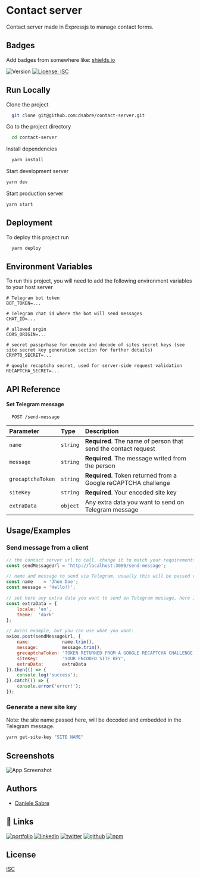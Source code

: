 # Contact server

Contact server made in Expressjs to manage contact forms.


## Badges

Add badges from somewhere like: [shields.io](https://shields.io/)

![Version](https://img.shields.io/badge/version-1.0.0-blue.svg?cacheSeconds=2592000)
[![License: ISC](https://img.shields.io/badge/License-ISC-yellow.svg)](#)


## Run Locally

Clone the project

```bash
  git clone git@github.com:dsabre/contact-server.git
```

Go to the project directory

```bash
  cd contact-server
```

Install dependencies

```bash
  yarn install
```

Start development server

```bash
yarn dev
```

Start production server

```bash
yarn start
```


## Deployment

To deploy this project run

```bash
  yarn deploy
```


## Environment Variables

To run this project, you will need to add the following environment variables to your host server

```dotenv
# Telegram bot token
BOT_TOKEN=...

# Telegram chat id where the bot will send messages
CHAT_ID=...

# allowed orgin
CORS_ORIGIN=...

# secret passprhase for encode and decode of sites secret keys (see site secret key generation section for further details)
CRYPTO_SECRET=...

# google recaptcha secret, used for server-side request validation
RECAPTCHA_SECRET=...
```
## API Reference

#### Set Telegram message

```http
  POST /send-message
```

| Parameter         | Type     | Description                                                    |
| :---------------- | :------- | :------------------------------------------------------------- |
| `name`            | `string` | **Required**. The name of person that send the contact request |
| `message`         | `string` | **Required**. The message writed from the person               |
| `grecaptchaToken` | `string` | **Required**. Token returned from a Google reCAPTCHA challenge |
| `siteKey`         | `string` | **Required**. Your encoded site key                            |
| `extraData`       | `object` | Any extra data you want to send on Telegram message            |


## Usage/Examples

### Send message from a client

```javascript
// the contact server url to call, change it to match your requirements
const sendMessageUrl = 'http://localhost:3000/send-message';

// name and message to send via Telegram, usually this will be passed via form
const name    = 'Jhon Doe';
const message = 'Hello!!';

// set here any extra data you want to send on Telegram message, here is an example of what I used for my personal site
const extraData = {
    locale: 'en',
    theme:  'dark'
};

// Axios example, but you can use what you want:
axios.post(sendMessageUrl, {
    name:            name.trim(),
    message:         message.trim(),
    grecaptchaToken: 'TOKEN RETURNED FROM A GOOGLE RECAPTCHA CHALLENGE',
    siteKey:         'YOUR ENCODED SITE KEY',
    extraData:       extraData
}).then(() => {
    console.log('success');
}).catch(() => {
    console.error('error!');
});
```

### Generate a new site key

Note: the site name passed here, will be decoded and embedded in the Telegram message.

```bash
yarn get-site-key "SITE NAME"
```


## Screenshots

![App Screenshot](https://ds-contact-server.herokuapp.com/telegram_example.png)


## Authors

- [Daniele Sabre](https://dsabre.github.io/resume/)


## 🔗 Links
[![portfolio](https://img.shields.io/badge/my_portfolio-000?style=for-the-badge&logo=ko-fi&logoColor=white)](https://dsabre.github.io/resume/)
[![linkedin](https://img.shields.io/badge/linkedin-0A66C2?style=for-the-badge&logo=linkedin&logoColor=white)](https://linkedin.com/in/danielesabre)
[![twitter](https://img.shields.io/badge/twitter-1DA1F2?style=for-the-badge&logo=twitter&logoColor=white)](https://twitter.com/raniel86)
[![github](https://img.shields.io/badge/github-171515?style=for-the-badge&logo=github&logoColor=white)](https://github.com/raniel86)
[![npm](https://img.shields.io/badge/npm-cb0000?style=for-the-badge&logo=npm&logoColor=white)](https://www.npmjs.com/~raniel)


## License

[ISC](https://choosealicense.com/licenses/isc/)

